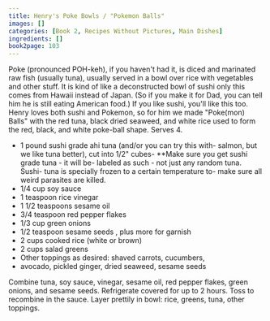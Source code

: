 ```yaml
---
title: Henry's Poke Bowls / "Pokemon Balls"
images: []
categories: [Book 2, Recipes Without Pictures, Main Dishes]
ingredients: []
book2page: 103
---
```


Poke (pronounced POH-keh), if you haven't had it, is diced and marinated raw fish (usually tuna), usually served in a bowl over rice with vegetables and other stuff. It is kind of like a deconstructed bowl of sushi only this comes from Hawaii instead of Japan. (So if you make it for Dad, you can tell him he is still eating American food.) If you like sushi, you'll like this too. Henry loves both sushi and Pokemon, so for him we made "Poke(mon) Balls" with the red tuna, black dried seaweed, and white rice used to form the red, black, and white poke-ball shape. Serves 4. 

- 1 pound sushi grade ahi tuna (and/or you can try this with- salmon, but we like tuna better), cut into 1/2" cubes- **Make sure you get sushi grade tuna - it will be- labeled as such - not just any random tuna. Sushi- tuna is specially frozen to a certain temperature to- make sure all weird parasites are killed.
- 1/4 cup soy sauce
- 1 teaspoon rice vinegar
- 1 1/2 teaspoons sesame oil
- 3/4 teaspoon red pepper flakes
- 1/3 cup green onions
- 1/2 teaspoon sesame seeds , plus more for garnish
- 2 cups cooked rice (white or brown)
- 2 cups salad greens
- Other toppings as desired: shaved carrots, cucumbers,
- avocado, pickled ginger, dried seaweed, sesame seeds

Combine tuna, soy sauce, vinegar, sesame oil, red pepper flakes, green onions, and sesame seeds. Refrigerate covered for up to 2 hours. Toss to recombine in the sauce. Layer prettily in bowl: rice, greens, tuna, other toppings.